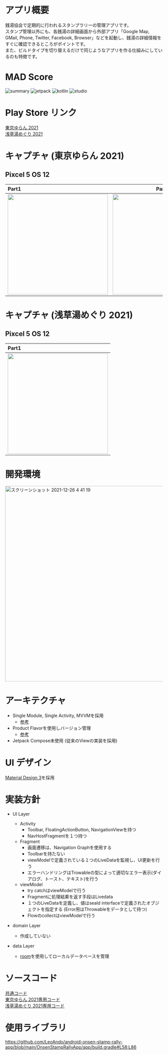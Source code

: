 # アプリ概要

銭湯協会で定期的に行われるスタンプラリーの管理アプリです。<br>
スタンプ管理以外にも、各銭湯の詳細画面から外部アプリ「Google Map, GMail, Phone, Twitter, Facebook, Browser」などを起動し、銭湯の詳細情報をすぐに確認できるところがポイントです。<br>
また、ビルドタイプを切り替えるだけで同じようなアプリを作る仕組みにしているのも特徴です。<br>

# MAD Score

![summary](https://user-images.githubusercontent.com/16476224/150647191-dca49d17-abc6-4f1e-a0c7-bd74033b5f71.png)
![jetpack](https://user-images.githubusercontent.com/16476224/150647185-e3a64755-1105-49be-b3ca-245f0b349a28.png)
![kotlin](https://user-images.githubusercontent.com/16476224/150647188-8de75391-1d47-4912-8535-454ed0193cbb.png)
![studio](https://user-images.githubusercontent.com/16476224/150647189-7eb40205-ed72-42bb-9a98-754a131a8dbc.png)

# Play Store リンク

[東京ゆらん 2021](https://play.google.com/store/apps/details?id=com.onsenstamprallyapp.tokyoyuran2021)<br>
[浅草湯めぐり 2021](https://play.google.com/store/apps/details?id=com.onsenstamprallyapp.asakusayumeguri2021)<br>

# キャプチャ (東京ゆらん 2021)

## Pixcel 5 OS 12

| Part1 | Part2 |
|:---|:---:|
|<img src="https://github.com/LeoAndo/android-onsen-stamp-rally-app/blob/main/capture/tokyo_yuran2021_os12_part1.gif" width=320 /> |<img src="https://github.com/LeoAndo/android-onsen-stamp-rally-app/blob/main/capture/tokyo_yuran2021_os12_part2.gif" width=320 /> |

# キャプチャ (浅草湯めぐり 2021)

## Pixcel 5 OS 12

| Part1 |
|:---|
|<img src="https://github.com/LeoAndo/android-onsen-stamp-rally-app/blob/main/capture/asakusa_yumeguri2021_os12_part1.gif" width=320 /> |


# 開発環境

<img width="624" alt="スクリーンショット 2021-12-26 4 41 19" src="https://user-images.githubusercontent.com/16476224/147392420-b0769ce1-da75-43ab-b713-3b4c5b91dc25.png">

# アーキテクチャ

- Single Module, Single Activity, MVVMを採用
  - [参考](https://developer.android.com/jetpack/guide?hl=ja#overview)
- Product Flavorを使用しバージョン管理
  - [参考](https://developer.android.com/studio/build/build-variants?hl=ja)
- Jetpack Compose未使用 (従来のViewの実装を採用)

# UI デザイン
[Material Design 3](https://m3.material.io/)を採用

# 実装方針

- UI Layer
  - Activity
    - Toolbar, FloatingActionButton, NavigationViewを持つ
    - NavHostFragmentを１つ持つ
  - Fragment
    - 画面遷移は、Navigation Graphを使用する
    - Toolbarを持たない
    - viewModelで定義されている１つのLiveDataを監視し、UI更新を行う
    - エラーハンドリングはTrowableの型によって適切なエラー表示(ダイアログ、トースト、テキスト)を行う
  - viewModel
    - try catchはviewModelで行う
    - Fragmentに処理結果を返す手段はLivedata
    - １つのLiveDataを定義し、値はseald interfaceで定義されたオブジェクトを指定する (Error用はThrowableをデータとして持つ)
    - FlowのcollectはviewModelで行う

- domain Layer
  - 作成していない 

- data Layer
  - [room](https://developer.android.com/training/data-storage/room?hl=ja)を使用してローカルデータベースを管理

# ソースコード

[共通コード](https://github.com/LeoAndo/android-onsen-stamp-rally-app/tree/main/app/src/main)<br>
[東京ゆらん 2021専用コード](https://github.com/LeoAndo/android-onsen-stamp-rally-app/tree/main/app/src/tokyoyuran2021)<br>
[浅草湯めぐり 2021専用コード](https://github.com/LeoAndo/android-onsen-stamp-rally-app/tree/main/app/src/asakusayumeguri2021)<br>

# 使用ライブラリ

https://github.com/LeoAndo/android-onsen-stamp-rally-app/blob/main/OnsenStampRallyApp/app/build.gradle#L58:L86
